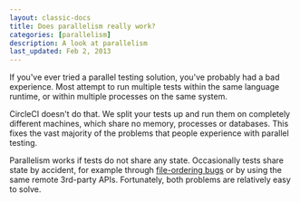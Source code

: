 ```yaml
---
layout: classic-docs
title: Does parallelism really work?
categories: [parallelism]
description: A look at parallelism
last_updated: Feb 2, 2013
---
```


If you've ever tried a parallel testing solution, you've probably had a bad experience.
Most attempt to run multiple tests within the same language runtime, or within multiple processes on the same system.

CircleCI doesn't do that.
We split your tests up and run them on completely different machines, which share no memory, processes or databases.
This fixes the vast majority of the problems that people experience with parallel testing.

Parallelism works if tests do not share any state.
Occasionally tests share state by accident, for example through
[file-ordering bugs](/docs/1.0/file-ordering/)
or by using the same remote 3rd-party APIs.
Fortunately, both problems are relatively easy to solve.
